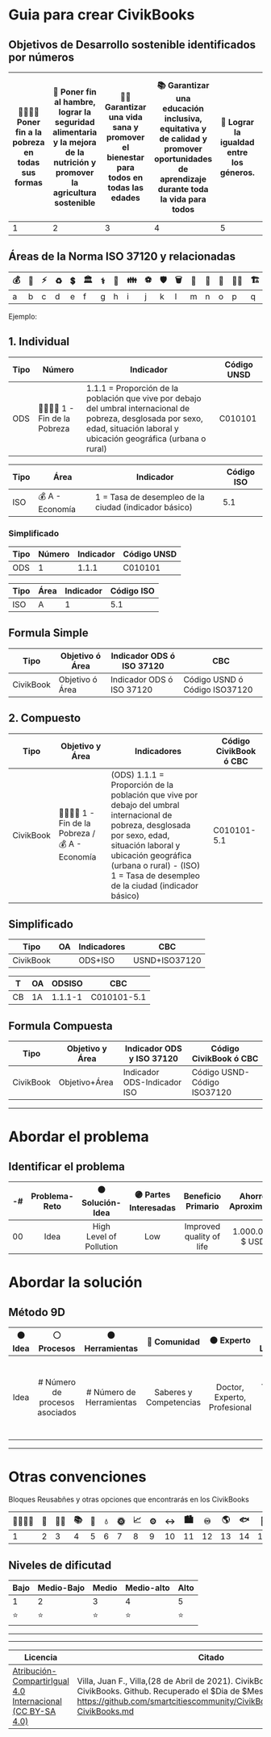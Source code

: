 # Guia para crear CivikBooks

## Objetivos de Desarrollo sostenible identificados por números

|:family_man_woman_girl_boy: Poner fin a la pobreza en todas sus formas|:stew: Poner fin al hambre, lograr la seguridad alimentaria y la mejora de la nutrición y promover la agricultura sostenible|:health_worker: Garantizar una vida sana y promover el bienestar para todos en todas las edades|:books: Garantizar una educación inclusiva, equitativa y de calidad y promover oportunidades de aprendizaje durante toda la vida para todos|:busts_in_silhouette: Lograr la igualdad entre los géneros.|:droplet: Garantizar la disponibilidad de agua y su gestión sostenible y el saneamiento para todos|:sun_with_face: Garantizar el acceso a una energía asequible, segura, sostenible y moderna para todos|:chart_with_upwards_trend: Promover el crecimiento económico sostenido, inclusivo y sostenible, el empleo pleno y productivo y el trabajo decente para todos|:gear: Construir infraestructuras resilientes, promover la industrialización inclusiva y sostenible y fomentar la innovación|:left_right_arrow: Reducir la desigualdad en y entre los países|:cityscape: Lograr que las ciudades y los asentamientos humanos sean inclusivos, seguros, resilientes y sostenibles|:infinity:|:earth_americas:|:fish:|:deciduous_tree:|:dove:|:atom_symbol:|
|------------ | -------------|------------ |------------ | -------------|------------ |------------ | -------------|------------ |------------ | -------------|------------ |------------ | -------------|------------ |------------ | -------------|
|1|2|3|4|5|6|7|8|9|10|11|12|13|14|15|16|17|

## Áreas de la Norma ISO 37120 y relacionadas

|:moneybag:|:open_book:|:zap:|:recycle:|:heavy_dollar_sign:|:classical_building:|:medical_symbol:|:house_with_garden:|:family:	|:soccer:	|:shield:|:wastebasket:|:juggling_person:|:satellite:|:tram:|:farmer:|:building_construction:|:potable_water:|:non-potable_water:|
|------------ | -------------|------------ |------------ | -------------|------------ |------------ | -------------|------------ |------------ | -------------|------------ |------------ | -------------|------------ |------------ | ------------ |------------ | -------------|
|a|b|c|d|e|f|g|h|i|j|k|l|m|n|o|p|q|r|s|

Ejemplo:


## 1. Individual

|Tipo|Número|Indicador|Código UNSD|
|------------ | -------------|------------ |------------ |
|ODS |:family_man_woman_girl_boy: 1 - Fin de la Pobreza|1.1.1 = Proporción de la población que vive por debajo del umbral internacional de pobreza, desglosada por sexo, edad, situación laboral y ubicación geográfica (urbana o rural)|C010101|

|Tipo|Área|Indicador|Código ISO|
|------------ | -------------|------------ |------------ |
|ISO |:moneybag: A - Economía|1 = Tasa de desempleo de la ciudad (indicador básico)|5.1|

### Simplificado
|Tipo|Número|Indicador|Código UNSD|
|------------ | -------------|------------ |------------ |
|ODS|1|1.1.1|C010101|

|Tipo|Área|Indicador|Código ISO|
|------------ | -------------|------------ |------------ |
|ISO|A|1|5.1|

## Formula Simple

|Tipo|Objetivo ó Área|Indicador ODS ó ISO 37120|CBC|
|------------ | -------------|------------ |------------ |
|CivikBook|Objetivo ó Área|Indicador ODS ó ISO 37120|Código USND ó Código ISO37120|

## 2. Compuesto

|Tipo|Objetivo y Área|Indicadores|Código CivikBook ó CBC|
|------------ | -------------|------------ |------------ |
|CivikBook|:family_man_woman_girl_boy: 1 - Fin de la Pobreza / :moneybag: A - Economía| (ODS) 1.1.1 = Proporción de la población que vive por debajo del umbral internacional de pobreza, desglosada por sexo, edad, situación laboral y ubicación geográfica (urbana o rural) - (ISO) 1 = Tasa de desempleo de la ciudad (indicador básico)|C010101-5.1|

## Simplificado

|Tipo|OA|Indicadores|CBC|
|------------ | -------------|------------ |------------ |
|CivikBook||ODS+ISO|USND+ISO37120|

|T|OA|ODSISO|CBC|
|------------ | -------------|------------ |------------ |
|CB|1A|1.1.1-1|C010101-5.1|

## Formula Compuesta

|Tipo|Objetivo y Área|Indicador ODS y ISO 37120|Código CivikBook ó CBC|
|------------ | -------------|------------ |------------ |
|CivikBook|Objetivo+Área|Indicador ODS-Indicador ISO|Código USND-Código ISO37120|

___________________________________________________________________________________________
# Abordar el problema

## Identificar el problema

| -# | Problema-Reto | :orange_circle: Solución-Idea | :purple_circle: Partes Interesadas | Beneficio Primario | Ahorro Aproximado | :green_circle: Área de Impacto |:yellow_circle: Investigaciones | URL |
| :------: | :------: | :-----: | :-----: | :----: | :-----: | :-----: | :-----: | :-----: |
| 00 | Idea | High Level of Pollution | Low | Improved quality of life | 1.000.000 $ USD | Water | School | [Link Permanente](https://github.com/smartcitiescommunity/00/readme.md "URL of Idea") |


# Abordar la solución

## Método 9D
| :orange_circle: Idea | :white_circle:	Procesos | :brown_circle:	Herramientas | :red_circle:	Comunidad | :black_circle: Experto| :green_circle: Laboratorio| :yellow_circle: Academia|:large_blue_circle: Empresa| :purple_circle: Estado & Sociedad|
| :------: | :------: | :-----: | :-----: | :----: | :-----: | :-----: | :-----: | :-----: |
| Idea| # Número de procesos asociados | # Número de Herramientas| Saberes y Competencias | Doctor, Experto, Profesional  |Territorio o lugar de impacto | Universidad, Grupos de Investigación, Centros de Investigación | Empresas, Proveedores, Grupos economicos,Estudios e Investigación del mercado|Organizaciones, Estado, Sociedad Civil,Fundaciones, Corporaciones, Estado y Movimientos sociales o Políticos|

____________________________________________________________________________________________
# Otras convenciones

Bloques Reusabñes y otras opciones que encontrarás en los CivikBooks

|:family_man_woman_girl_boy:|:stew:|:health_worker:|:books:|:busts_in_silhouette:|:droplet:|:sun_with_face:|:chart_with_upwards_trend:|:gear:|:left_right_arrow:|:cityscape:|:infinity:|:earth_americas:|:fish:|:deciduous_tree:|:dove:|:atom_symbol:|
|------------ | -------------|------------ |------------ | -------------|------------ |------------ | -------------|------------ |------------ | -------------|------------ |------------ | -------------|------------ |------------ | -------------|
|1|2|3|4|5|6|7|8|9|10|11|12|13|14|15|16|17|

## Niveles de dificutad
|Bajo|Medio-Bajo|Medio|Medio-alto|Alto|
|-----|-----|-----|-----|-----|
1|2|3|4|5|
|:star:	|:star:	|:star:	|:star:	|:star:	|



_______________________________________________________________
_______________________________________________________________

|Licencia|Citado|Compatibilidad|Dificultad|
|------------ | -------------|------------ |------------ |
|[Atribución-CompartirIgual 4.0 Internacional (CC BY-SA 4.0)](https://creativecommons.org/licenses/by-sa/4.0/deed.es) |Villa, Juan F., Villa,(28 de Abril de 2021). CivikBook - Guia para CivikBooks. Github. Recuperado el $Dia de $Mes de $Año https://github.com/smartcitiescommunity/CivikBooks/blob/main/Guia-CivikBooks.md|[Civikmind](https://github.com/smartcitiescommunity/Civikmind)|:yellow_circle::yellow_circle::yellow_circle::black_circle::black_circle:|
